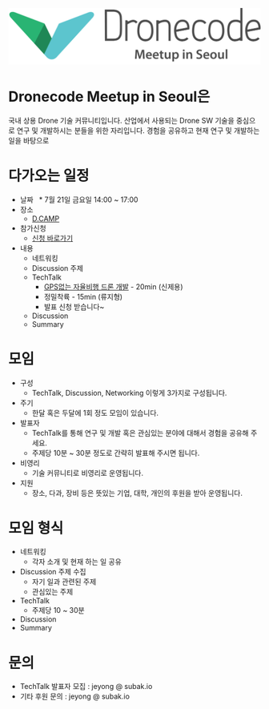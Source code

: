 
![Dronecode Meetup in Seoul](/images/logo.png)

# Dronecode Meetup in Seoul은
국내 상용 Drone 기술 커뮤니티입니다.
산업에서 사용되는 Drone SW 기술을 중심으로 연구 및 개발하시는 분들을 위한 자리입니다.
경험을 공유하고 현재 연구 및 개발하는 일을 바탕으로 

# 다가오는 일정
  * 날짜
    * 7월 21일 금요일 14:00 ~ 17:00
  * 장소
    * [D.CAMP](http://naver.me/GPxRB9NK)
  * 참가신청
    * [신청 바로가기](https://goo.gl/forms/YE0wgPLSDPPzNmU02)
  * 내용
    * 네트워킹
    * Discussion 주제
    * TechTalk
      * [GPS없는 자율비행 드론 개발](http://subak.io/?p=2068) - 20min (신제용)
      * 정밀착륙 - 15min (류지형)
      * 발표 신청 받습니다~
    * Discussion
    * Summary
   
# 모임 
  * 구성
    * TechTalk, Discussion, Networking 이렇게 3가지로 구성됩니다.
  * 주기
    * 한달 혹은 두달에 1회 정도 모임이 있습니다.
  * 발표자
    * TechTalk를 통해 연구 및 개발 혹은 관심있는 분야에 대해서 경험을 공유해 주세요.
    * 주제당 10분 ~ 30분 정도로 간략히 발표해 주시면 됩니다.
  * 비영리
    * 기술 커뮤니티로 비영리로 운영됩니다.
  * 지원
    * 장소, 다과, 장비 등은 뜻있는 기업, 대학, 개인의 후원을 받아 운영됩니다.

# 모임 형식
  * 네트워킹
    * 각자 소개 및 현재 하는 일 공유
  * Discussion 주제 수집
    * 자기 일과 관련된 주제
    * 관심있는 주제
  * TechTalk
    * 주제당 10 ~ 30분
  * Discussion
  * Summary
 
# 문의
  * TechTalk 발표자 모집 : jeyong @ subak.io
  * 기타 후원 문의 : jeyong @ subak.io
